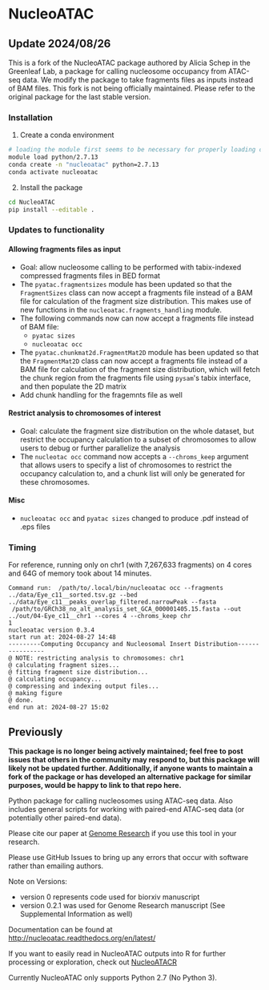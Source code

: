 # NucleoATAC

## Update 2024/08/26

This is a fork of the NucleoATAC package authored by Alicia Schep in the Greenleaf Lab,
a package for calling nucleosome occupancy from ATAC-seq data.
We modify the package to take fragments files as inputs instead of BAM files.
This fork is not being officially maintained. Please refer to the original package
for the last stable version.


### Installation

1. Create a conda environment

```bash
# loading the module first seems to be necessary for properly loading cython
module load python/2.7.13
conda create -n "nucleoatac" python=2.7.13
conda activate nucleoatac
```

2. Install the package

```bash
cd NucleoATAC
pip install --editable .
```


### Updates to functionality

#### Allowing fragments files as input
- Goal: allow nucleosome calling to be performed with tabix-indexed compressed fragments files in BED format
- The `pyatac.fragmentsizes` module has been updated so that the `FragmentSizes` class
  can now accept a fragments file instead of a BAM file for calculation of the fragment
  size distribution. This makes use of new functions in the `nucleoatac.fragments_handling` module.
- The following commands now can now accept a fragments file instead of BAM file:
  - `pyatac sizes`
  - `nucleoatac occ` 
- The `pyatac.chunkmat2d.FragmentMat2D` module has been updated so that the `FragmentMat2D` class
  can now accept a fragments file instead of a BAM file for calculation of the fragment
  size distribution, which will fetch the chunk region from the fragments file
  using `pysam`'s tabix interface, and then populate the 2D matrix
- Add chunk handling for the fragemnts file as well


#### Restrict analysis to chromosomes of interest
- Goal: calculate the fragment size distribution on the whole dataset, but restrict
  the occupancy calculation to a subset of chromosomes to allow users to debug
  or further parallelize the analysis
- The `nucleotac occ` command now accepts a `--chroms_keep` argument that allows users
  to specify a list of chromosomes to restrict the occupancy calculation to, and a chunk
  list will only be generated for these chromosomes.


#### Misc
- `nucleoatac occ` and `pyatac sizes` changed to produce .pdf instead of .eps files



### Timing

For reference, running only on chr1 (with 7,267,633 fragments) on 4 cores and 64G of memory took about 14 minutes.

```
Command run:  /path/to/.local/bin/nucleoatac occ --fragments ../data/Eye_c11__sorted.tsv.gz --bed ../data/Eye_c11__peaks_overlap_filtered.narrowPeak --fasta
 /path/to/GRCh38_no_alt_analysis_set_GCA_000001405.15.fasta --out ../out/04-Eye_c11__chr1 --cores 4 --chroms_keep chr
1
nucleoatac version 0.3.4
start run at: 2024-08-27 14:48
---------Computing Occupancy and Nucleosomal Insert Distribution----------------
@ NOTE: restricting analysis to chromosomes: chr1
@ calculating fragment sizes...
@ fitting fragment size distribution...
@ calculating occupancy...
@ compressing and indexing output files...
@ making figure
@ done.
end run at: 2024-08-27 15:02
```


## Previously

**This package is no longer being actively maintained; feel free to post issues that others in the community may respond to, but this package will likely not be updated further. Additionally, if anyone wants to maintain a fork of the package or has developed an alternative package for similar purposes, would be happy to link to that repo here.**

Python package for calling nucleosomes using ATAC-seq data.
Also includes general scripts for working with paired-end ATAC-seq data (or potentially other paired-end data).

Please cite our paper at [Genome Research](http://genome.cshlp.org/content/25/11/1757) if you use this tool in your research.

Please use GitHub Issues to bring up any errors that occur with software rather than emailing authors.

Note on Versions:  

* version 0 represents code used for biorxiv manuscript
* version 0.2.1 was used for Genome Research manuscript (See Supplemental Information as well)

Documentation  can be found at http://nucleoatac.readthedocs.org/en/latest/

If you want to easily read in NucleoATAC outputs into R for further processing or exploration, check out [NucleoATACR](https://github.com/GreenleafLab/NucleoATACR/)

Currently NucleoATAC only supports Python 2.7 (No Python 3).